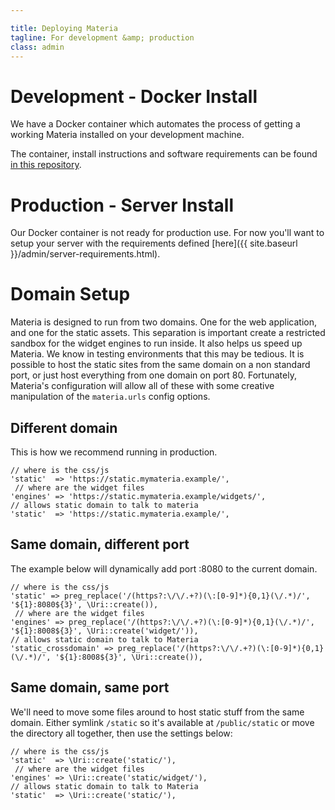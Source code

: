 ```yaml
---

title: Deploying Materia
tagline: For development &amp; production
class: admin
---
```


# Development - Docker Install

We have a Docker container which automates the process of getting a working Materia installed on your development machine.

The container, install instructions and software requirements can be found [in this repository](https://clu.cdl.ucf.edu/materia/materia-docker).

# Production - Server Install

Our Docker container is not ready for production use. For now you'll want to setup your server with the requirements defined [here]({{ site.baseurl }}/admin/server-requirements.html).

# Domain Setup #

Materia is designed to run from two domains.  One for the web application, and one for the static assets.  This separation is important create a restricted sandbox for the widget engines to run inside.  It also helps us speed up Materia.  We know in testing environments that this may be tedious.  It is possible to host the static sites from the same domain on a non standard port, or just host everything from one domain on port 80.  Fortunately, Materia's configuration will allow all of these with some creative manipulation of the `materia.urls` config options.

## Different domain

This is how we recommend running in production.

	// where is the css/js
	'static'  => 'https://static.mymateria.example/',
	 // where are the widget files
	'engines' => 'https://static.mymateria.example/widgets/',
	// allows static domain to talk to materia
	'static'  => 'https://static.mymateria.example/',


## Same domain, different port

The example below will dynamically add port :8080 to the current domain.

	// where is the css/js
	'static' => preg_replace('/(https?:\/\/.+?)(\:[0-9]*){0,1}(\/.*)/', '${1}:8080${3}', \Uri::create()),
	 // where are the widget files
	'engines' => preg_replace('/(https?:\/\/.+?)(\:[0-9]*){0,1}(\/.*)/', '${1}:8008${3}', \Uri::create('widget/')),
	// allows static domain to talk to Materia
	'static_crossdomain' => preg_replace('/(https?:\/\/.+?)(\:[0-9]*){0,1}(\/.*)/', '${1}:8008${3}', \Uri::create()),

## Same domain, same port

We'll need to move some files around to host static stuff from the same domain.  Either symlink `/static` so it's available at `/public/static` or move the directory all together, then use the settings below:

	// where is the css/js
	'static'  => \Uri::create('static/'),
	 // where are the widget files
	'engines' => \Uri::create('static/widget/'),
	// allows static domain to talk to Materia
	'static'  => \Uri::create('static/'),
